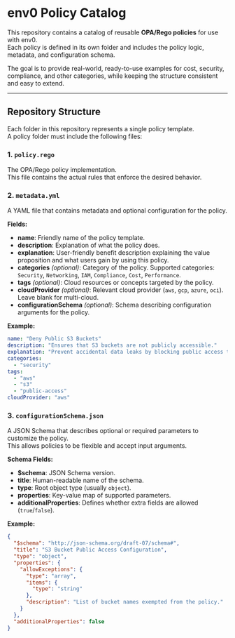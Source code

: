 # env0 Policy Catalog

This repository contains a catalog of reusable **OPA/Rego policies** for use with env0.  
Each policy is defined in its own folder and includes the policy logic, metadata, and configuration schema.  

The goal is to provide real-world, ready-to-use examples for cost, security, compliance, and other categories, while keeping the structure consistent and easy to extend.

---

## Repository Structure

Each folder in this repository represents a single policy template.  
A policy folder must include the following files:

### 1. `policy.rego`
The OPA/Rego policy implementation.  
This file contains the actual rules that enforce the desired behavior.

### 2. `metadata.yml`
A YAML file that contains metadata and optional configuration for the policy.

**Fields:**
- **name**: Friendly name of the policy template.
- **description**: Explanation of what the policy does.
- **explanation**: User-friendly benefit description explaining the value proposition and what users gain by using this policy.
- **categories** *(optional)*: Category of the policy. Supported categories: `Security`, `Networking`, `IAM`, `Compliance`, `Cost`, `Performance`.
- **tags** *(optional)*: Cloud resources or concepts targeted by the policy.
- **cloudProvider** *(optional)*: Relevant cloud provider (`aws`, `gcp`, `azure`, `oci`). Leave blank for multi-cloud.
- **configurationSchema** *(optional)*: Schema describing configuration arguments for the policy.

**Example:**
```yaml
name: "Deny Public S3 Buckets"
description: "Ensures that S3 buckets are not publicly accessible."
explanation: "Prevent accidental data leaks by blocking public access to storage buckets. Keeps your sensitive data private by default."
categories:
  - "security"
tags:
  - "aws"
  - "s3"
  - "public-access"
cloudProvider: "aws"
```

### 3. `configurationSchema.json`
A JSON Schema that describes optional or required parameters to customize the policy.  
This allows policies to be flexible and accept input arguments.

**Schema Fields:**
- **$schema**: JSON Schema version.
- **title**: Human-readable name of the schema.
- **type**: Root object type (usually `object`).
- **properties**: Key-value map of supported parameters.
- **additionalProperties**: Defines whether extra fields are allowed (`true`/`false`).

**Example:**
```json
{
  "$schema": "http://json-schema.org/draft-07/schema#",
  "title": "S3 Bucket Public Access Configuration",
  "type": "object",
  "properties": {
    "allowExceptions": {
      "type": "array",
      "items": {
        "type": "string"
      },
      "description": "List of bucket names exempted from the policy."
    }
  },
  "additionalProperties": false
}
```
